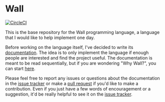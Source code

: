 # Wall

[![CircleCI](https://circleci.com/gh/mikesol/wall.svg?style=svg)](https://circleci.com/gh/mikesol/wall)


This is the base repository for the Wall programming language, a language that I would like to help implement one day.

Before working on the language itself, I've decided to write its [documentation](https://wall-lang.netlify.com).  The idea is to only implement the language if enough people are interested and find the project useful.  The documentation is meant to be read sequentially, but if you are wondering "Why Wall?", you can start [here](https://wall-lang.netlify.com/musings.html).

Please feel free to report any issues or questions about the documentation in the [issue tracker](https://www.github.com/mikesol/wall/issues) or make a [pull request](https://www.github.com/mikesol/wall/pulls) if you'd like to make a contribution.  Even if you just have a few words of encouragement or a suggestion, it'd be really helpful to see it on the [issue tracker](https://www.github.com/mikesol/wall/issues).